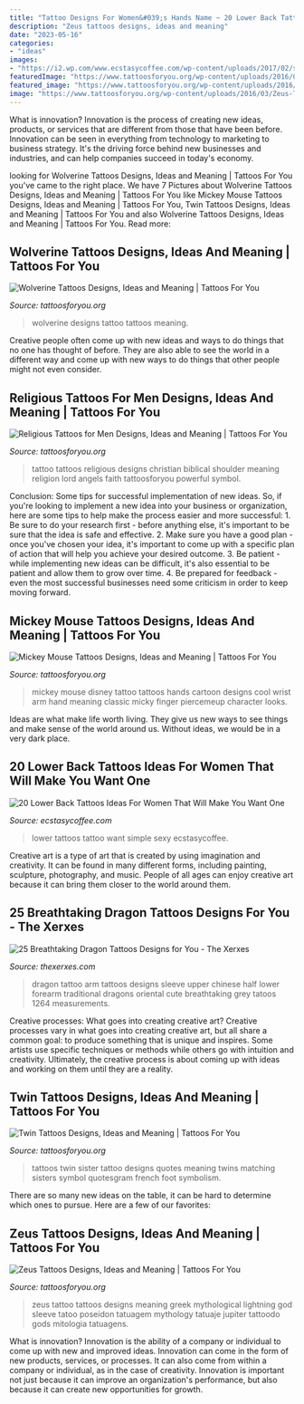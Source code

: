 ```yaml
---
title: "Tattoo Designs For Women&#039;s Hands Name ~ 20 Lower Back Tattoos Ideas For Women That Will Make You Want One"
description: "Zeus tattoos designs, ideas and meaning"
date: "2023-05-16"
categories:
- "ideas"
images:
- "https://i2.wp.com/www.ecstasycoffee.com/wp-content/uploads/2017/02/sexy-and-simple.jpg?resize=600%2C799"
featuredImage: "https://www.tattoosforyou.org/wp-content/uploads/2016/05/Mickey-Mouse-Hands-Tattoo.jpg"
featured_image: "https://www.tattoosforyou.org/wp-content/uploads/2016/05/Mickey-Mouse-Hands-Tattoo.jpg"
image: "https://www.tattoosforyou.org/wp-content/uploads/2016/03/Zeus-Tattoo.jpg"
---
```



What is innovation?
Innovation is the process of creating new ideas, products, or services that are different from those that have been before. Innovation can be seen in everything from technology to marketing to business strategy. It's the driving force behind new businesses and industries, and can help companies succeed in today's economy.

	

		
looking for Wolverine Tattoos Designs, Ideas and Meaning | Tattoos For You you've came to the right place. We have 7 Pictures about Wolverine Tattoos Designs, Ideas and Meaning | Tattoos For You like Mickey Mouse Tattoos Designs, Ideas and Meaning | Tattoos For You, Twin Tattoos Designs, Ideas and Meaning | Tattoos For You and also Wolverine Tattoos Designs, Ideas and Meaning | Tattoos For You. Read more:
		
    
## Wolverine Tattoos Designs, Ideas And Meaning | Tattoos For You

<img loading=lazy src="https://www.tattoosforyou.org/wp-content/uploads/2016/03/Wolverine-Tattoo-Designs.jpg" onerror="this.onerror=null;this.src='https://tse2.mm.bing.net/th?id=OIP.YS8cigdn54XpfR3Fm7-3lQHaKh&amp;pid=15.1';" alt="Wolverine Tattoos Designs, Ideas and Meaning | Tattoos For You">

_Source: tattoosforyou.org_

>wolverine designs tattoo tattoos meaning. 

	

Creative people often come up with new ideas and ways to do things that no one has thought of before. They are also able to see the world in a different way and come up with new ways to do things that other people might not even consider.

    
## Religious Tattoos For Men Designs, Ideas And Meaning | Tattoos For You

<img loading=lazy src="http://www.tattoosforyou.org/wp-content/uploads/2017/06/Religious-Tattoo-Ideas-for-Men.jpg" onerror="this.onerror=null;this.src='https://tse4.mm.bing.net/th?id=OIP.MOQPHbe-LsgL2QmZr-g1egHaJ6&amp;pid=15.1';" alt="Religious Tattoos for Men Designs, Ideas and Meaning | Tattoos For You">

_Source: tattoosforyou.org_

>tattoo tattoos religious designs christian biblical shoulder meaning religion lord angels faith tattoosforyou powerful symbol. 

	

Conclusion: Some tips for successful implementation of new ideas.
So, if you're looking to implement a new idea into your business or organization, here are some tips to help make the process easier and more successful: 1. Be sure to do your research first - before anything else, it's important to be sure that the idea is safe and effective. 2. Make sure you have a good plan - once you've chosen your idea, it's important to come up with a specific plan of action that will help you achieve your desired outcome. 3. Be patient - while implementing new ideas can be difficult, it's also essential to be patient and allow them to grow over time. 4. Be prepared for feedback - even the most successful businesses need some criticism in order to keep moving forward. 
    
## Mickey Mouse Tattoos Designs, Ideas And Meaning | Tattoos For You

<img loading=lazy src="https://www.tattoosforyou.org/wp-content/uploads/2016/05/Mickey-Mouse-Hands-Tattoo.jpg" onerror="this.onerror=null;this.src='https://tse3.mm.bing.net/th?id=OIP.VeO_Zymqqhpf_NMj3FgO8gHaJ6&amp;pid=15.1';" alt="Mickey Mouse Tattoos Designs, Ideas and Meaning | Tattoos For You">

_Source: tattoosforyou.org_

>mickey mouse disney tattoo tattoos hands cartoon designs cool wrist arm hand meaning classic micky finger piercemeup character looks. 

	

Ideas are what make life worth living. They give us new ways to see things and make sense of the world around us. Without ideas, we would be in a very dark place.

    
## 20 Lower Back Tattoos Ideas For Women That Will Make You Want One

<img loading=lazy src="https://i2.wp.com/www.ecstasycoffee.com/wp-content/uploads/2017/02/sexy-and-simple.jpg?resize=600%2C799" onerror="this.onerror=null;this.src='https://tse1.mm.bing.net/th?id=OIP.vOP63e9Lr__qBrsvD8bkBAHaJ3&amp;pid=15.1';" alt="20 Lower Back Tattoos Ideas For Women That Will Make You Want One">

_Source: ecstasycoffee.com_

>lower tattoos tattoo want simple sexy ecstasycoffee. 

	

Creative art is a type of art that is created by using imagination and creativity. It can be found in many different forms, including painting, sculpture, photography, and music. People of all ages can enjoy creative art because it can bring them closer to the world around them.

    
## 25 Breathtaking Dragon Tattoos Designs For You - The Xerxes

<img loading=lazy src="http://www.thexerxes.com/wp-content/uploads/2016/02/Dragon-Upper-Arm-Tattoos.jpg" onerror="this.onerror=null;this.src='https://tse3.mm.bing.net/th?id=OIP.M1Vc7zeCkGmbSPRRFhDZTwHaLs&amp;pid=15.1';" alt="25 Breathtaking Dragon Tattoos Designs for You - The Xerxes">

_Source: thexerxes.com_

>dragon tattoo arm tattoos designs sleeve upper chinese half lower forearm traditional dragons oriental cute breathtaking grey tatoos 1264 measurements. 

	

Creative processes: What goes into creating creative art?
Creative processes vary in what goes into creating creative art, but all share a common goal: to produce something that is unique and inspires. Some artists use specific techniques or methods while others go with intuition and creativity. Ultimately, the creative process is about coming up with ideas and working on them until they are a reality.

    
## Twin Tattoos Designs, Ideas And Meaning | Tattoos For You

<img loading=lazy src="https://www.tattoosforyou.org/wp-content/uploads/2016/03/Twin-Tattoos-for-Girls.jpg" onerror="this.onerror=null;this.src='https://tse3.mm.bing.net/th?id=OIP.cXpH5Aj5GN1zl4QfwwEV6QHaJ6&amp;pid=15.1';" alt="Twin Tattoos Designs, Ideas and Meaning | Tattoos For You">

_Source: tattoosforyou.org_

>tattoos twin sister tattoo designs quotes meaning twins matching sisters symbol quotesgram french foot symbolism. 

	

There are so many new ideas on the table, it can be hard to determine which ones to pursue. Here are a few of our favorites: 

    
## Zeus Tattoos Designs, Ideas And Meaning | Tattoos For You

<img loading=lazy src="https://www.tattoosforyou.org/wp-content/uploads/2016/03/Zeus-Tattoo.jpg" onerror="this.onerror=null;this.src='https://tse3.mm.bing.net/th?id=OIP.iyxuOEsTNCljBe_wH-hVJQAAAA&amp;pid=15.1';" alt="Zeus Tattoos Designs, Ideas and Meaning | Tattoos For You">

_Source: tattoosforyou.org_

>zeus tattoo tattoos designs meaning greek mythological lightning god sleeve tatoo poseidon tatuagem mythology tatuaje jupiter tattoodo gods mitologia tatuagens. 

	

What is innovation?
Innovation is the ability of a company or individual to come up with new and improved ideas. Innovation can come in the form of new products, services, or processes. It can also come from within a company or individual, as in the case of creativity. Innovation is important not just because it can improve an organization's performance, but also because it can create new opportunities for growth.

